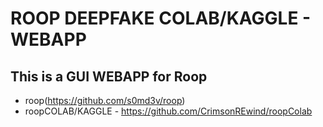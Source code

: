 # ROOP DEEPFAKE COLAB/KAGGLE - WEBAPP

## This is a GUI WEBAPP for Roop 
- roop(https://github.com/s0md3v/roop)
- roopCOLAB/KAGGLE - https://github.com/CrimsonREwind/roopColab
